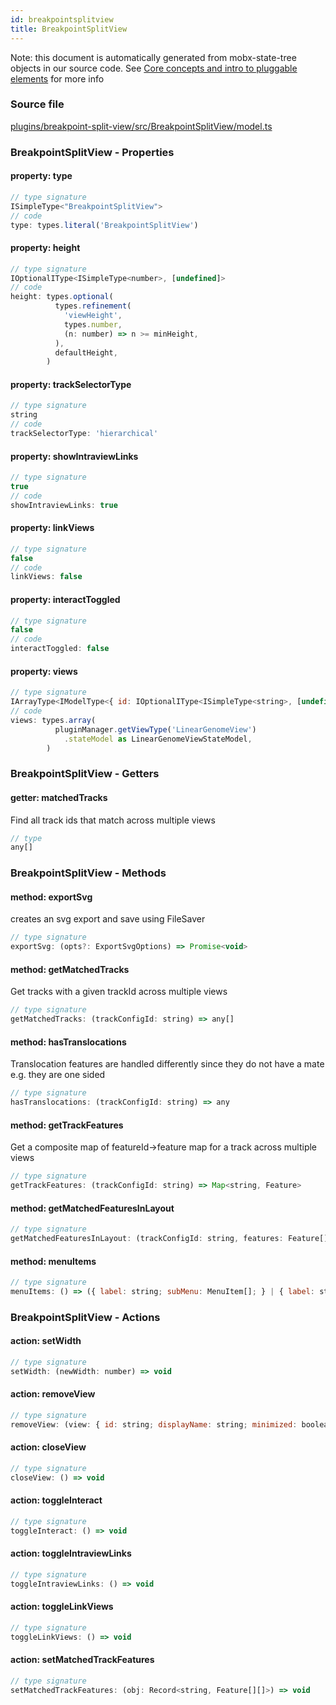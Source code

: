 ```yaml
---
id: breakpointsplitview
title: BreakpointSplitView
---
```


Note: this document is automatically generated from mobx-state-tree objects in
our source code. See
[Core concepts and intro to pluggable elements](/docs/developer_guide/) for more
info

### Source file

[plugins/breakpoint-split-view/src/BreakpointSplitView/model.ts](https://github.com/GMOD/jbrowse-components/blob/main/plugins/breakpoint-split-view/src/BreakpointSplitView/model.ts)

### BreakpointSplitView - Properties

#### property: type

```js
// type signature
ISimpleType<"BreakpointSplitView">
// code
type: types.literal('BreakpointSplitView')
```

#### property: height

```js
// type signature
IOptionalIType<ISimpleType<number>, [undefined]>
// code
height: types.optional(
          types.refinement(
            'viewHeight',
            types.number,
            (n: number) => n >= minHeight,
          ),
          defaultHeight,
        )
```

#### property: trackSelectorType

```js
// type signature
string
// code
trackSelectorType: 'hierarchical'
```

#### property: showIntraviewLinks

```js
// type signature
true
// code
showIntraviewLinks: true
```

#### property: linkViews

```js
// type signature
false
// code
linkViews: false
```

#### property: interactToggled

```js
// type signature
false
// code
interactToggled: false
```

#### property: views

```js
// type signature
IArrayType<IModelType<{ id: IOptionalIType<ISimpleType<string>, [undefined]>; displayName: IMaybe<ISimpleType<string>>; minimized: IType<boolean, boolean, boolean>; } & { ...; }, { ...; } & ... 15 more ... & { ...; }, _NotCustomized, _NotCustomized>>
// code
views: types.array(
          pluginManager.getViewType('LinearGenomeView')
            .stateModel as LinearGenomeViewStateModel,
        )
```

### BreakpointSplitView - Getters

#### getter: matchedTracks

Find all track ids that match across multiple views

```js
// type
any[]
```

### BreakpointSplitView - Methods

#### method: exportSvg

creates an svg export and save using FileSaver

```js
// type signature
exportSvg: (opts?: ExportSvgOptions) => Promise<void>
```

#### method: getMatchedTracks

Get tracks with a given trackId across multiple views

```js
// type signature
getMatchedTracks: (trackConfigId: string) => any[]
```

#### method: hasTranslocations

Translocation features are handled differently since they do not have a mate
e.g. they are one sided

```js
// type signature
hasTranslocations: (trackConfigId: string) => any
```

#### method: getTrackFeatures

Get a composite map of featureId->feature map for a track across multiple views

```js
// type signature
getTrackFeatures: (trackConfigId: string) => Map<string, Feature>
```

#### method: getMatchedFeaturesInLayout

```js
// type signature
getMatchedFeaturesInLayout: (trackConfigId: string, features: Feature[][]) => { feature: Feature; layout: LayoutRecord; level: any; }[][]
```

#### method: menuItems

```js
// type signature
menuItems: () => ({ label: string; subMenu: MenuItem[]; } | { label: string; type: string; checked: boolean; onClick: () => void; icon?: undefined; } | { label: string; type: string; icon: OverridableComponent<SvgIconTypeMap<{}, "svg">> & { ...; }; checked: boolean; onClick: () => void; } | { ...; })[]
```

### BreakpointSplitView - Actions

#### action: setWidth

```js
// type signature
setWidth: (newWidth: number) => void
```

#### action: removeView

```js
// type signature
removeView: (view: { id: string; displayName: string; minimized: boolean; type: "LinearGenomeView"; offsetPx: number; bpPerPx: number; displayedRegions: IMSTArray<IModelType<{ refName: ISimpleType<string>; start: ISimpleType<...>; end: ISimpleType<...>; reversed: IOptionalIType<...>; } & { ...; }, { ...; }, _NotCustomized, _Not...
```

#### action: closeView

```js
// type signature
closeView: () => void
```

#### action: toggleInteract

```js
// type signature
toggleInteract: () => void
```

#### action: toggleIntraviewLinks

```js
// type signature
toggleIntraviewLinks: () => void
```

#### action: toggleLinkViews

```js
// type signature
toggleLinkViews: () => void
```

#### action: setMatchedTrackFeatures

```js
// type signature
setMatchedTrackFeatures: (obj: Record<string, Feature[][]>) => void
```

